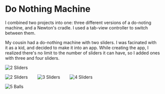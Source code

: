 # Do Nothing Machine

I combined two projects into one: three different versions of a do-noting machine, and a Newton's
cradle.  I used a tab-view controller to switch between them.

My cousin had a do-nothing machine with two sliders.  I was facinated with it as a kid, and decided
to make it into an app.  While creating the app, I realized there's no limit to the number of sliders
it can have, so I added ones with three and four sliders.

![2 Sliders](https://github.com/InvaderZim62/DoNothing/assets/34785252/00e8a4db-a312-4949-bf62-0a8e9e8d6112)

![2 Sliders](https://github.com/InvaderZim62/DoNothing/assets/34785252/9fc6a89e-a5fd-4937-8300-05f8057c7883)
&nbsp;&nbsp;&nbsp;&nbsp;&nbsp;&nbsp;
![3 Sliders](https://github.com/InvaderZim62/DoNothing/assets/34785252/e88c01f1-9201-44d8-be4e-d355713903fd)
&nbsp;&nbsp;&nbsp;&nbsp;&nbsp;&nbsp;
![4 Sliders](https://github.com/InvaderZim62/DoNothing/assets/34785252/33a233a2-09f3-47fb-8f4f-a0c268f216a0)

![5 Balls](https://github.com/InvaderZim62/DoNothing/assets/34785252/cad28fab-cf9d-4455-adb6-67b0d771a7ca)
